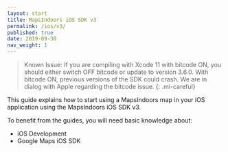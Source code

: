 ```yaml
---
layout: start
title: MapsIndoors iOS SDK v3
permalink: /ios/v3/
published: true
date: 2019-09-30
nav_weight: 1
---
```


> Known Issue: If you are compiling with Xcode 11 with bitcode ON, you should either switch OFF bitcode or update to version 3.6.0. With bitcode ON, previous versions of the SDK could crash. We are in dialog with Apple regarding the bitcode issue.
{: .mi-careful}

This guide explains how to start using a MapsIndoors map in your iOS application using the MapsIndoors iOS SDK v3.

To benefit from the guides, you will need basic knowledge about:

* iOS Development
* Google Maps iOS SDK
